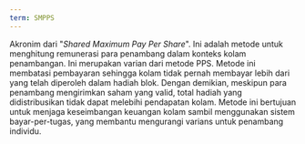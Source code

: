 ```yaml
---
term: SMPPS
---
```


Akronim dari "*Shared Maximum Pay Per Share*". Ini adalah metode untuk menghitung remunerasi para penambang dalam konteks kolam penambangan. Ini merupakan varian dari metode PPS. Metode ini membatasi pembayaran sehingga kolam tidak pernah membayar lebih dari yang telah diperoleh dalam hadiah blok. Dengan demikian, meskipun para penambang mengirimkan saham yang valid, total hadiah yang didistribusikan tidak dapat melebihi pendapatan kolam. Metode ini bertujuan untuk menjaga keseimbangan keuangan kolam sambil menggunakan sistem bayar-per-tugas, yang membantu mengurangi varians untuk penambang individu.